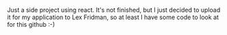 Just a side project using react. It's not finished, but I just decided to upload it for my application to Lex Fridman, so at least I have some code to look at for this github :-)
